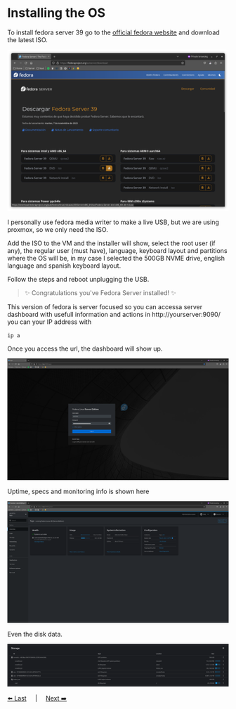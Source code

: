 # Installing the OS 

To install fedora server 39 go to the [official fedora website](https://fedoraproject.org/es/server/download) and download the latest ISO.

![fedora-website](./resources/installingOS/fedoraWebsite.png)

I personally use fedora media writer to make a live USB, but we are using proxmox, so we only need the ISO.


Add the ISO to the VM and the installer will show, select the root user (if any), the regular user (must have), language, keyboard layout and partitions 
where the OS will be, in my case I selected the 500GB NVME drive, english language and spanish keyboard layout.

Follow the steps and reboot unplugging the USB.

> ✨ Congratulations you've Fedora Server installed! ✨ 

This version of fedora is server focused so you can accessa server dashboard with usefull information and actions in http://yourserver:9090/ you can your IP address with 
```shell
ip a
```

Once you access the url, the dashboard will show up.

![fedora-server-dashboard-login](./resources/installingOS/fedoraServerDashboard1.png)

Uptime, specs and monitoring info is shown here

![fedora-server-dashboard](./resources/installingOS/fedoraServerDashBoard2.png)

Even the disk data.

![fedora-server-dashboard](./resources/installingOS/fedoraServerDashBoard3.png)


[⬅️ Last](./0.proxmox.md) 
&nbsp;&nbsp;&nbsp;&nbsp;|&nbsp;&nbsp;&nbsp;&nbsp;
[Next ➡️](./2.ssh.md)
